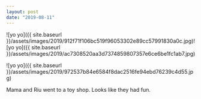 ```yaml
---
layout: post
date: "2019-08-11"
---
```


![yo yo]({{ site.baseurl }}/assets/images/2019/912f71f106bc519f96053302e89cc57991830a0c.jpg)![yo yo]({{ site.baseurl }}/assets/images/2019/ac7308520aa3d7374859807357e6ce6be1fc1ab7.jpg)

![yo yo]({{ site.baseurl }}/assets/images/2019/972537b84e6584f8dac2516fe94ebd76239c4d55.jpg)

Mama and Riu went to a toy shop. Looks like they had fun.
